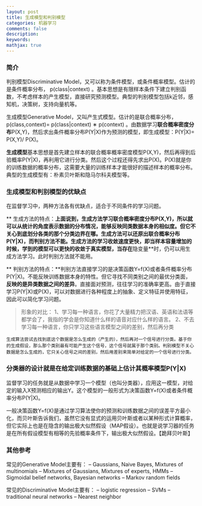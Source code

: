 ```yaml
---
layout: post
title: 生成模型和判别模型
categories: 机器学习
comments: false
description: 
keywords: 
mathjax: true
---
```


### 简介
判别模型Discriminative Model，又可以称为条件模型，或条件概率模型。估计的是条件概率分布，  p(class\|context) 。基本思想是有限样本条件下建立判别函数，不考虑样本的产生模型，直接研究预测模型。典型的判别模型包括k近邻，感知机，决策树，支持向量机等。

生成模型Generative Model，又叫产生式模型。估计的是联合概率分布， p(class,context)= p(class\|context) ∗ p(context) 。由数据学习**联合概率密度分布**P(X,Y)，然后求出条件概率分布P(Y\|X)作为预测的模型，即生成模型：P(Y\|X)= P(X,Y)/ P(X)。

**生成模型**基本思想是首先建立样本的联合概率概率密度模型P(X,Y)，然后再得到后验概率P(Y\|X)，再利用它进行分类。然后这个过程还得先求出P(X)。P(X)就是你的训练数据的概率分布，这需要大量的训练样本才能很好的描述样本的概率分布。典型的生成模型有：朴素贝叶斯和隐马尔科夫模型等。

### 生成模型和判别模型的优缺点

在监督学习中，两种方法各有优缺点，适合于不同条件的学习问题。

**   生成方法的特点：**上面说到，生成方法学习联合概率密度分布P(X,Y)，所以就可以从统计的角度表示数据的分布情况，能够反映同类数据本身的相似度。但它不关心到底划分各类的那个分类边界在哪。生成方法可以还原出联合概率分布P(Y\|X)，而判别方法不能。生成方法的学习收敛速度更快，即当样本容量增加的时候，学到的模型可以更快的收敛于真实模型，当存在**隐变量**时，仍可以用生成方法学习。此时判别方法就不能用。

**   判别方法的特点：**判别方法直接学习的是决策函数Y=f(X)或者条件概率分布P(Y\|X)。不能反映训练数据本身的特性。但它寻找不同类别之间的最优分类面，**反映的是异类数据之间的差异**。直接面对预测，往往学习的准确率更高。由于直接学习P(Y|X)或P(X)，可以对数据进行各种程度上的抽象、定义特征并使用特征，因此可以简化学习问题。

> 形象的对比：
> 1、学习每一种语言，你花了大量精力把汉语、英语和法语等都学会了，我指的学会是你知道什么样的语音对应什么样的语言。
> 2、不去学习每一种语言，你只学习这些语言模型之间的差别，然后再分类

```
生成算法尝试去找到底这个数据是怎么生成的（产生的），然后再对一个信号进行分类。基于你的生成假设，那么那个类别最有可能产生这个信号，这个信号就属于那个类别。判别模型不关心数据是怎么生成的，它只关心信号之间的差别，然后用差别来简单对给定的一个信号进行分类。
```

### 分类器的设计就是在给定训练数据的基础上估计其概率模型P(Y|X)
监督学习的任务就是从数据中学习一个模型（也叫分类器），应用这一模型，对给定的输入X预测相应的输出Y。这个模型的一般形式为决策函数Y=f(X)或者条件概率分布P(Y\|X)。

一般决策函数Y=f(X)是通过学习算法使你的预测和训练数据之间的误差平方最小化，而贝叶斯告诉我们，虽然它没有显式的运用贝叶斯或者以某种形式计算概率，但它实际上也是在隐含的输出极大似然假设（MAP假设）。也就是说学习器的任务是在所有假设模型有相等的先验概率条件下，输出极大似然假设。【跪拜贝叶斯】

### 其他参考

常见的Generative Model主要有：
– Gaussians, Naive Bayes, Mixtures of multinomials
– Mixtures of Gaussians, Mixtures of experts, HMMs
– Sigmoidal belief networks, Bayesian networks
– Markov random fields

常见的Discriminative Model主要有：
– logistic regression
– SVMs
– traditional neural networks
– Nearest neighbor




